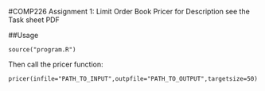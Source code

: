 #COMP226 Assignment 1: Limit Order Book Pricer
for Description see the Task sheet PDF

##Usage
```
source("program.R")
```
Then call the pricer function:
```
pricer(infile="PATH_TO_INPUT",outpfile="PATH_TO_OUTPUT",targetsize=50)
```

